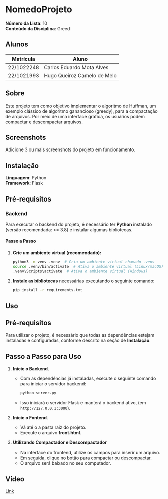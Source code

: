# NomedoProjeto

**Número da Lista**: 10<br>
**Conteúdo da Disciplina**: Greed<br>

## Alunos
|Matrícula | Aluno |
| -- | -- |
| 22/1022248  | Carlos Eduardo Mota Alves |
| 22/1021993  | Hugo Queiroz Camelo de Melo |

## Sobre 
Este projeto tem como objetivo implementar o algoritmo de Huffman, um exemplo clássico de algoritmo ganancioso (greedy), para a compactação de arquivos. Por meio de uma interface gráfica, os usuários podem compactar e descompactar arquivos. 

## Screenshots
Adicione 3 ou mais screenshots do projeto em funcionamento.

## Instalação 
**Linguagem**: Python<br>
**Framework**: Flask<br>

## Pré-requisitos

### Backend
Para executar o backend do projeto, é necessário ter **Python** instalado (versão recomendada: >= 3.8) e instalar algumas bibliotecas.

#### Passo a Passo

1. **Crie um ambiente virtual (recomendado):**

   ```bash
   python3 -m venv .venv  # Cria um ambiente virtual chamado .venv
   source .venv/bin/activate  # Ativa o ambiente virtual (Linux/macOS)
   .venv\Scripts\activate  # Ativa o ambiente virtual (Windows)

2. **Instale as bibliotecas** necessárias executando o seguinte comando:

   ```bash
   pip install -r requirements.txt

## Uso 

## Pré-requisitos
Para utilizar o projeto, é necessário que todas as dependências estejam instaladas e configuradas, conforme descrito na seção de **Instalação**.

## Passo a Passo para Uso

1. **Inicie o Backend**.
   - Com as dependências já instaladas, execute o seguinte comando para iniciar o servidor backend:
     
     ```bash
     python server.py
     ```
   - Isso iniciará o servidor Flask e manterá o backend ativo, (em `http://127.0.0.1:3000`).

2. **Inicie o Fontend**.
    - Vá até o a pasta raiz do projeto.
    - Execute o arquivo **front.html**.

2. **Utilizando Compactador e Descompactador**
   - Na interface do frontend, utilize os campos para inserir um arquivo.
   - Em seguida, clique no botão para compactar ou descompactar.
   - O arquivo será baixado no seu computador.

## Vídeo

[Link](https://youtu.be/R2wIFJaEHgc)


